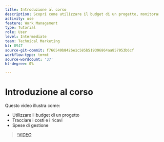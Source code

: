 ```yaml
---
title: Introduzione al corso
description: Scopri come utilizzare il budget di un progetto, monitorare i costi e le entrate e gestire le spese in [!DNL  Workfront].
activity: use
feature: Work Management
type: Tutorial
role: User
level: Intermediate
team: Technical Marketing
kt: 8947
source-git-commit: f766549b8426e1c585b519396864aa857953b6cf
workflow-type: tm+mt
source-wordcount: '37'
ht-degree: 0%

---
```


# Introduzione al corso

Questo video illustra come:

* Utilizzare il budget di un progetto
* Tracciare i costi e i ricavi
* Spese di gestione

>[!VIDEO](https://video.tv.adobe.com/v/335207/?quality=12)

